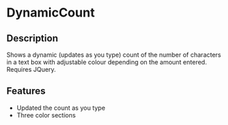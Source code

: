 # DynamicCount

## Description
Shows a dynamic (updates as you type) count of the number of characters in a text box with adjustable colour depending on the amount entered. Requires JQuery.

## Features

* Updated the count as you type 
* Three color sections
